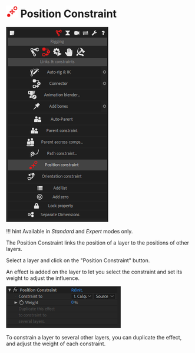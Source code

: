 # ![Position Constraint Icon](img/duik-icons/positionconstraint-icon-r.png) Position Constraint

![Position Constraint](img\duik-screenshots\S-Rigging\S-Rigging-Links&Constraints\PositionConstraint.PNG)

!!! hint
    Available in _Standard_ and _Expert_ modes only.
    
The Position Constraint links the position of a layer to the positions of other layers.

Select a layer and click on the "Position Constraint" button.

An effect is added on the layer to let you select the constraint and set its weight to adjust the influence.

![Position Constraint effect](img\duik-screenshots\S-Rigging\S-Rigging-Links&Constraints\PositionConstraint-effect.PNG)

To constrain a layer to several other layers, you can duplicate the effect, and adjust the weight of each constraint.
